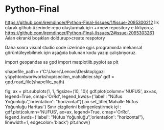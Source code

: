 # Python-Final
https://github.com/iremdincer/Python-Final-/issues/1#issue-2095300212
İlk olarak github üzerinde repo oluşturmak için +>new repository e tıklıyoruz.
https://github.com/iremdincer/Python-Final-/issues/2#issue-2095303261
Aılan ekranki boşıkları doldurup>create respotory 

Daha sonra visual studio code üzerinde qgis programında mekansal görüntüleyebilmek için aşağıda bulunan kodu yazıp çalıştırıyoruz.

import geopandas as gpd
import matplotlib.pyplot as plt


shapefile_path = r'C:\Users\Lenovo\Desktop\gazi yl\pyhton\wor\workshop\secilen_mahalleler.shp'
gdf = gpd.read_file(shapefile_path)


fig, ax = plt.subplots(1, 1, figsize=(10, 10))
gdf.plot(column='NUFUS', ax=ax, legend=True, cmap='OrRd', legend_kwds={'label': "Nüfus Yoğunluğu",'orientation': "horizontal"})
ax.set_title('Mahalle Nüfus Yoğunluğu Haritası')
Sınır çizgilerini belirgenleştirmek içi :
gdf.plot(column='NUFUS', ax=ax, legend=True, cmap='OrRd', legend_kwds={'label': "Nüfus Yoğunluğu",'orientation': "horizontal"}, linewidth=1, edgecolor='black')
plt.show()


